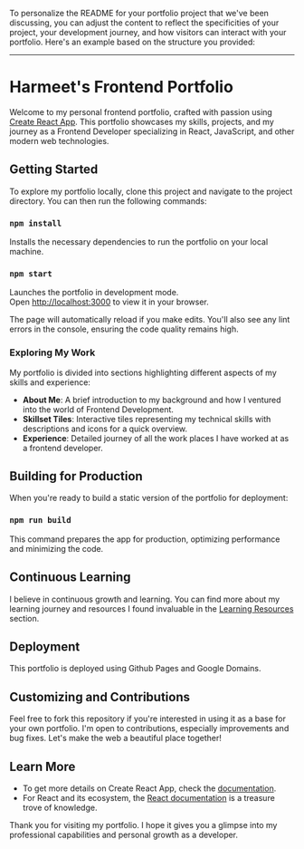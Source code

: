 To personalize the README for your portfolio project that we've been discussing, you can adjust the content to reflect the specificities of your project, your development journey, and how visitors can interact with your portfolio. Here's an example based on the structure you provided:

---

# Harmeet's Frontend Portfolio

Welcome to my personal frontend portfolio, crafted with passion using [Create React App](https://github.com/facebook/create-react-app). This portfolio showcases my skills, projects, and my journey as a Frontend Developer specializing in React, JavaScript, and other modern web technologies.

## Getting Started

To explore my portfolio locally, clone this project and navigate to the project directory. You can then run the following commands:

### `npm install`

Installs the necessary dependencies to run the portfolio on your local machine.

### `npm start`

Launches the portfolio in development mode.\
Open [http://localhost:3000](http://localhost:3000) to view it in your browser.

The page will automatically reload if you make edits. You'll also see any lint errors in the console, ensuring the code quality remains high.

### Exploring My Work

My portfolio is divided into sections highlighting different aspects of my skills and experience:

- **About Me**: A brief introduction to my background and how I ventured into the world of Frontend Development.
- **Skillset Tiles**: Interactive tiles representing my technical skills with descriptions and icons for a quick overview.
- **Experience**: Detailed journey of all the work places I have worked at as a frontend developer.

## Building for Production

When you're ready to build a static version of the portfolio for deployment:

### `npm run build`

This command prepares the app for production, optimizing performance and minimizing the code.

## Continuous Learning

I believe in continuous growth and learning. You can find more about my learning journey and resources I found invaluable in the [Learning Resources](#learning-resources) section.

## Deployment

This portfolio is deployed using Github Pages and Google Domains.

## Customizing and Contributions

Feel free to fork this repository if you're interested in using it as a base for your own portfolio. I'm open to contributions, especially improvements and bug fixes. Let's make the web a beautiful place together!

## Learn More

- To get more details on Create React App, check the [documentation](https://facebook.github.io/create-react-app/docs/getting-started).
- For React and its ecosystem, the [React documentation](https://reactjs.org/) is a treasure trove of knowledge.

Thank you for visiting my portfolio. I hope it gives you a glimpse into my professional capabilities and personal growth as a developer.
